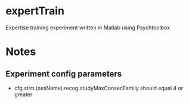 expertTrain
===========

Expertise training experiment written in Matlab using Psychtoolbox


Notes
====

Experiment config parameters
----

- cfg.stim.(sesName).recog.studyMaxConsecFamily should equal 4 or greater
